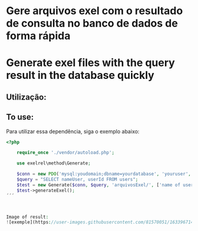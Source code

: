 # Gere arquivos exel com o resultado de consulta no banco de dados de forma rápida

# Generate exel files with the query result in the database quickly


## Utilização:


## To use:


Para utilizar essa dependência, siga o exemplo abaixo:


```php
<?php

    require_once './vendor/autoload.php';

    use exelrel\method\Generate;

    $conn = new PDO('mysql:youdomain;dbname=yourdatabase', 'youruser', 'yourpass');
    $query = "SELECT nameUser, userId FROM users";
    $test = new Generate($conn, $query, 'arquivosExel/', ['name of user', 'id of user']);
    $test->generateExel();  
´´´



Image of result:
![exemple](https://user-images.githubusercontent.com/81570051/163396714-2fb34f7b-7ea3-442d-8a7f-9e61c2d06a3c.JPG)
